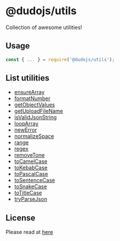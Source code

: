 # @dudojs/utils

Collection of awesome utilities!

## Usage

```javascript
const { ... } = require('@dudojs/utils');
```

## List utilities

* [ensureArray](./src/ensureArray.ts)
* [formatNumber](src/formatNumber.ts)
* [getObjectValues](./src/getObjectValues.ts)
* [getUploadFileName](./src/getUploadFileName.ts)
* [isValidJsonString](./src/isValidJsonString.ts)
* [loopArray](./src/loopArray.ts)
* [newError](./src/newError.ts)
* [normalizeSpace](./src/normalizeSpace.ts)
* [range](./src/range.ts)
* [regex](./src/regex.ts)
* [removeTone](./src/removeTone.ts)
* [toCamelCase](./src/toCamelCase.ts)
* [toKebabCase](./src/toKebabCase.ts)
* [toPascalCase](./src/toPascalCase.ts)
* [toSentenceCase](./src/toSentenceCase.ts)
* [toSnakeCase](./src/toSnakeCase.ts)
* [toTitleCase](./src/toTitleCase.ts)
* [tryParseJson](./src/tryParseJson.ts)

## License

Please read at [here](./LICENSE.md)
